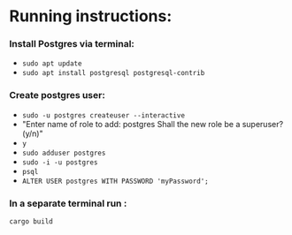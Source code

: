 
# Running instructions:

### Install Postgres via terminal:
- `sudo apt update`
- `sudo apt install postgresql postgresql-contrib`
### Create postgres user:
- `sudo -u postgres createuser --interactive`
- "Enter name of role to add: postgres
Shall the new role be a superuser? (y/n)" 
- `y`
- `sudo adduser postgres`
- `sudo -i -u postgres`
- `psql`
- `ALTER USER postgres WITH PASSWORD 'myPassword';`
### In a separate terminal run :
`cargo build`
